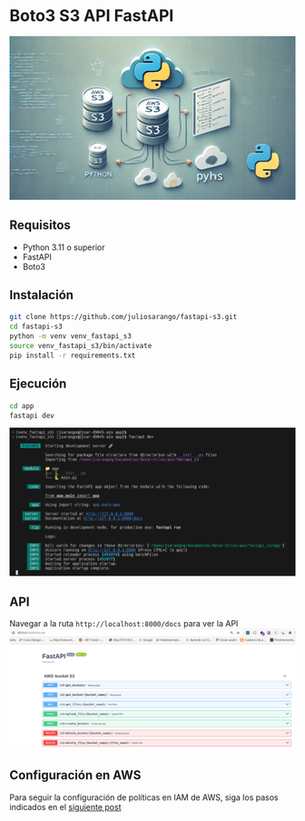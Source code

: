 # Boto3 S3 API FastAPI
![Boto3 S3 API FastAPI](images/s3-python-boto3.webp)

## Requisitos

- Python 3.11 o superior
- FastAPI
- Boto3

## Instalación

```bash
git clone https://github.com/juliosarango/fastapi-s3.git
cd fastapi-s3
python -m venv venv_fastapi_s3
source venv_fastapi_s3/bin/activate
pip install -r requirements.txt
```

## Ejecución

```bash
cd app
fastapi dev
```
![Run FastAPI](images/run_api.png)

## API
Navegar a la ruta `http://localhost:8000/docs` para ver la API
![API](images/api.png)

## Configuración en AWS 
Para seguir la configuración de políticas en IAM de AWS, siga los pasos indicados en el [siguiente post](https://open.substack.com/pub/juliosarango/p/manejando-buckets-s3-con-fastapi?r=23ui&utm_campaign=post&utm_medium=web&showWelcomeOnShare=true)
